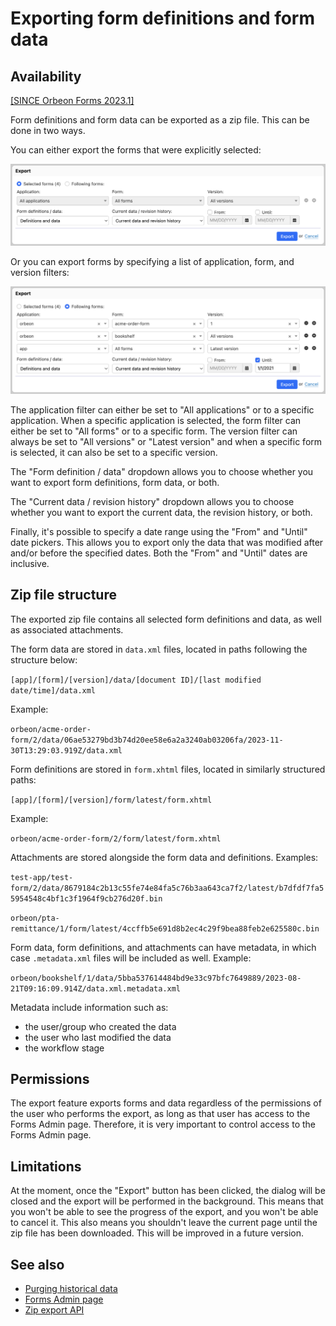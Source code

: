 # Exporting form definitions and form data

## Availability

[\[SINCE Orbeon Forms 2023.1\]](/release-notes/orbeon-forms-2023.1.md)

Form definitions and form data can be exported as a zip file. This can be done in two ways.

You can either export the forms that were explicitly selected:

![Export selected forms](../images/export-selected-forms.png)

Or you can export forms by specifying a list of application, form, and version filters:

![Export following forms](../images/export-following-forms.png)

The application filter can either be set to "All applications" or to a specific application. When a specific application is selected, the form filter can either be set to "All forms" or to a specific form. The version filter can always be set to "All versions" or "Latest version" and when a specific form is selected, it can also be set to a specific version.

The "Form definition / data" dropdown allows you to choose whether you want to export form definitions, form data, or both.

The "Current data / revision history" dropdown allows you to choose whether you want to export the current data, the revision history, or both.

Finally, it's possible to specify a date range using the "From" and "Until" date pickers. This allows you to export only the data that was modified after and/or before the specified dates. Both the "From" and "Until" dates are inclusive.

## Zip file structure

The exported zip file contains all selected form definitions and data, as well as associated attachments.

The form data are stored in `data.xml` files, located in paths following the structure below:

`[app]/[form]/[version]/data/[document ID]/[last modified date/time]/data.xml`

Example:

`orbeon/acme-order-form/2/data/06ae53279bd3b74d20ee58e6a2a3240ab03206fa/2023-11-30T13:29:03.919Z/data.xml`

Form definitions are stored in `form.xhtml` files, located in similarly structured paths:

`[app]/[form]/[version]/form/latest/form.xhtml`

Example:

`orbeon/acme-order-form/2/form/latest/form.xhtml`

Attachments are stored alongside the form data and definitions. Examples:

`test-app/test-form/2/data/8679184c2b13c55fe74e84fa5c76b3aa643ca7f2/latest/b7dfdf7fa55954548c4bf1c3f1964f9cb276d20f.bin`

`orbeon/pta-remittance/1/form/latest/4ccffb5e691d8b2ec4c29f9bea88feb2e625580c.bin`

Form data, form definitions, and attachments can have metadata, in which case `.metadata.xml` files will be included as well. Example:

`orbeon/bookshelf/1/data/5bba537614484bd9e33c97bfc7649889/2023-08-21T09:16:09.914Z/data.xml.metadata.xml`

Metadata include information such as:

- the user/group who created the data
- the user who last modified the data
- the workflow stage

## Permissions

The export feature exports forms and data regardless of the permissions of the user who performs the export, as long as that user has access to the Forms Admin page. Therefore, it is very important to control access to the Forms Admin page.

## Limitations

At the moment, once the "Export" button has been clicked, the dialog will be closed and the export will be performed in the background. This means that you won't be able to see the progress of the export, and you won't be able to cancel it. This also means you shouldn't leave the current page until the zip file has been downloaded. This will be improved in a future version.

## See also

- [Purging historical data](purging-historical-data.md)
- [Forms Admin page](forms-admin-page.md)
- [Zip export API](/form-runner/api/persistence/export-zip.md)
